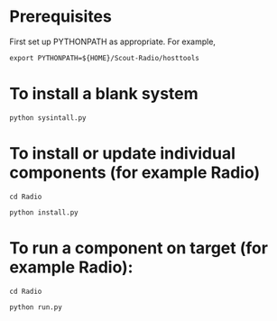 # Prerequisites
First set up PYTHONPATH as appropriate. For example,

```export PYTHONPATH=${HOME}/Scout-Radio/hosttools```

# To install a blank system

```python sysintall.py```

# To install or update individual components (for example Radio)

```cd Radio```

```python install.py```

# To run a component on target (for example Radio):

```cd Radio```

```python run.py```
